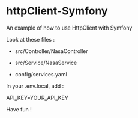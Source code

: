 # httpClient-Symfony
An example of how to use HttpClient with Symfony 

Look at these files :

* src/Controller/NasaController

* src/Service/NasaService

* config/services.yaml

In your .env.local, add :

API_KEY=YOUR_API_KEY

Have fun !
